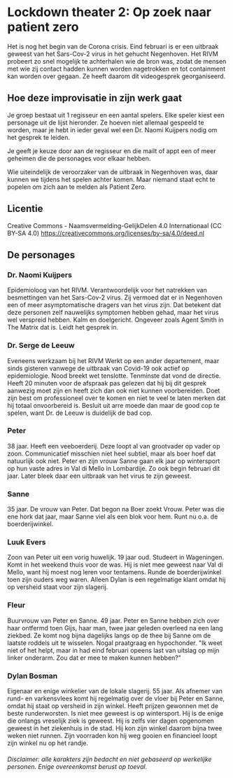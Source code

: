 # Lockdown theater 2: Op zoek naar patient zero
Het is nog het begin van de Corona crisis. Eind februari is er een uitbraak geweest van het Sars-Cov-2 virus in het gehucht Negenhoven. Het RIVM probeert zo snel mogelijk te achterhalen wie de bron was, zodat de mensen met wie zij contact hadden kunnen worden nagetrokken en tot containment kan worden over gegaan. Ze heeft daarom dit videogesprek georganiseerd.

## Hoe deze improvisatie in zijn werk gaat
Je groep bestaat uit 1 regisseur en een aantal spelers. Elke speler kiest een personage uit de lijst hieronder. Ze hoeven niet allemaal gespeeld te worden, maar je hebt in ieder geval wel een Dr. Naomi Kuijpers nodig om het gesprek te leiden. 

Je geeft je keuze door aan de regisseur en die mailt of appt een of meer geheimen die de personages voor elkaar hebben. 

Wie uiteindelijk de veroorzaker van de uitbraak in Negenhoven was, daar kunnen we tijdens het spelen achter komen. Maar niemand staat echt te popelen om zich aan te melden als Patient Zero.

## Licentie
Creative Commons - Naamsvermelding-GelijkDelen 4.0 Internationaal (CC BY-SA 4.0)
https://creativecommons.org/licenses/by-sa/4.0/deed.nl

## De personages

### Dr. Naomi Kuijpers
Epidemioloog van het RIVM. Verantwoordelijk voor het natrekken van besmettingen van het Sars-Cov-2 virus. Zij vermoed dat er in Negenhoven een of meer asymptomatische dragers van het virus zijn. Dat betekent dat deze personen zelf nauwelijks symptomen hebben gehad, maar het virus wel verspreid hebben.
Kalm en doelgericht. Ongeveer zoals Agent Smith in The Matrix dat is.
Leidt het gesprek in.

### Dr. Serge de Leeuw
Eveneens werkzaam bij het RIVM
Werkt op een ander departement, maar sinds gisteren vanwege de uitbraak van Covid-19 ook actief op epidemiologie. Nood breekt wet tenslotte. Tenminste dat vond de directie.
Heeft 20 minuten voor de afspraak pas gelezen dat hij bij dit gesprek aanwezig moet zijn en heeft zich dan ook niet kunnen voorbereiden.
Doet zijn best om professioneel over te komen en niet te veel te laten merken dat hij totaal onvoorbereid is.
Besluit uit arre moede dan maar de good cop te spelen, want Dr. de Leeuw is duidelijk de bad cop.

### Peter
38 jaar. Heeft een veeboerderij. Deze loopt al van grootvader op vader op zoon.
Communicatief misschien niet heel subtiel, maar als boer hoef dat natuurlijk ook niet.
Peter en zijn vrouw Sanne gaan elk jaar op wintersport op hun vaste adres in Val di Mello in Lombardije. Zo ook begin februari dit jaar. Later bleek daar een uitbraak van het virus te zijn geweest.

### Sanne
35 jaar. De vrouw van Peter. Dat begon na Boer zoekt Vrouw. Peter was die ene hork dat jaar, maar Sanne viel als een blok voor hem. Runt nu o.a. de boerderijwinkel.

### Luuk Evers
Zoon van Peter uit een vorig huwelijk. 19 jaar oud.
Studeert in Wageningen. Komt in het weekend thuis voor de was. Hij is niet mee geweest naar Val di Mello, want hij moest nog leren voor tentamens. Runde de boerderijwinkel toen zijn ouders weg waren. Alleen Dylan is een regelmatige klant omdat hij op versheid staat voor zijn slagerij.

### Fleur
Buurvrouw van Peter en Sanne. 49 jaar.
Peter en Sanne hebben zich over haar ontfermd toen Gijs, haar man, twee jaar geleden overleed na een lang ziekbed.
Ze komt nog bijna dagelijks langs op de thee bij Sanne om de laatste roddels uit te wisselen.
Nogal praatgraag en hypochonder. 
"Ik weet niet of het helpt, maar in had eind februari opeens last van uitslag op mijn linker onderarm. Zou dat er mee te maken kunnen hebben?"

### Dylan Bosman
Eigenaar en enige winkelier van de lokale slagerij. 55 jaar. Als afnemer van rund- en varkensvlees komt hij regelmatig over de vloer bij Peter en Sanne, omdat hij staat op versheid in zijn winkel. Heeft prijzen gewonnen met de beste runderworsten.
Is niet mee geweest is op wintersport. 
Hij is de enige die onlangs vreselijk ziek is geweest. Hij is zelfs vier dagen opgenomen geweest in het ziekenhuis in de stad. Hij kon zijn winkel daarom bijna twee weken niet runnen. Zijn voorraden kon hij weg gooien en financieel loopt zijn winkel nu op het randje.


######  Disclaimer: alle karakters zijn bedacht en niet gebaseerd op werkelijke personen. Enige overeenkomst berust op toeval.
